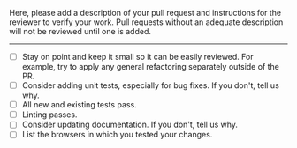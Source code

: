 <!-- See the general contribution guidelines in CONTRIBUTING.md -->

Here, please add a description of your pull request and instructions for the reviewer to verify your work. Pull requests without an adequate description will not be reviewed until one is added.

<!-- If your pull request is for a specific ticket, this is a good place to link to it. -->

---

<!-- Here are guidelines to follow when creating your pull request: -->

*   [ ] Stay on point and keep it small so it can be easily reviewed. For example, try to apply any general refactoring separately outside of the PR.
*   [ ] Consider adding unit tests, especially for bug fixes. If you don't, tell us why.
*   [ ] All new and existing tests pass.
*   [ ] Linting passes.
*   [ ] Consider updating documentation. If you don't, tell us why.
*   [ ] List the browsers in which you tested your changes.
